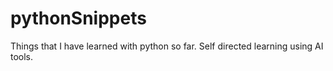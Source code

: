 # pythonSnippets
Things that I have learned with python so far. Self directed learning using AI tools.
